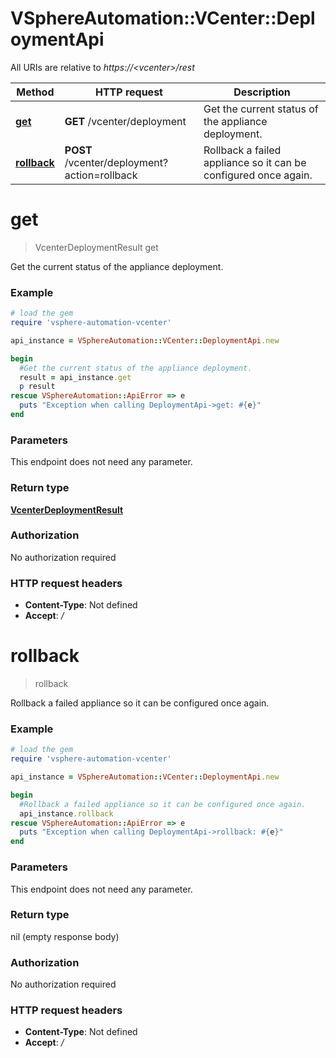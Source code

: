 # VSphereAutomation::VCenter::DeploymentApi

All URIs are relative to *https://&lt;vcenter&gt;/rest*

Method | HTTP request | Description
------------- | ------------- | -------------
[**get**](DeploymentApi.md#get) | **GET** /vcenter/deployment | Get the current status of the appliance deployment.
[**rollback**](DeploymentApi.md#rollback) | **POST** /vcenter/deployment?action&#x3D;rollback | Rollback a failed appliance so it can be configured once again.


# **get**
> VcenterDeploymentResult get

Get the current status of the appliance deployment.

### Example
```ruby
# load the gem
require 'vsphere-automation-vcenter'

api_instance = VSphereAutomation::VCenter::DeploymentApi.new

begin
  #Get the current status of the appliance deployment.
  result = api_instance.get
  p result
rescue VSphereAutomation::ApiError => e
  puts "Exception when calling DeploymentApi->get: #{e}"
end
```

### Parameters
This endpoint does not need any parameter.

### Return type

[**VcenterDeploymentResult**](VcenterDeploymentResult.md)

### Authorization

No authorization required

### HTTP request headers

 - **Content-Type**: Not defined
 - **Accept**: */*



# **rollback**
> rollback

Rollback a failed appliance so it can be configured once again.

### Example
```ruby
# load the gem
require 'vsphere-automation-vcenter'

api_instance = VSphereAutomation::VCenter::DeploymentApi.new

begin
  #Rollback a failed appliance so it can be configured once again.
  api_instance.rollback
rescue VSphereAutomation::ApiError => e
  puts "Exception when calling DeploymentApi->rollback: #{e}"
end
```

### Parameters
This endpoint does not need any parameter.

### Return type

nil (empty response body)

### Authorization

No authorization required

### HTTP request headers

 - **Content-Type**: Not defined
 - **Accept**: */*



